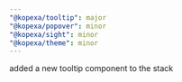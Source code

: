 ```yaml
---
"@kopexa/tooltip": major
"@kopexa/popover": minor
"@kopexa/sight": minor
"@kopexa/theme": minor
---
```


added a new tooltip component to the stack

